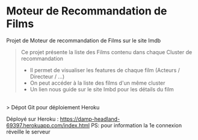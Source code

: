 # Moteur de Recommandation de Films
Projet de Moteur de recommandation de Films sur le site Imdb

> Ce projet présente la liste des Films contenu dans chaque Cluster de recommandation
> - Il permet de visualiser les features de chaque film (Acteurs / Directeur / ...)<br>
> - On peut accéder à la liste des films d'un même cluster<br>
> - Un lien nous guide sur le site Imbd pour les détails du film<br>
<br>
> Dépot Git pour déploiement Heroku

Déployé sur Heroku : https://damp-headland-69397.herokuapp.com/index.html
PS: pour information la 1e connexion réveille le serveur
